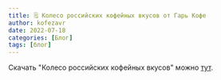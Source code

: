 ```yaml
---
title: 🗒 Колесо российских кофейных вкусов от Гарь Кофе 
author: kofezavr
date: 2022-07-18
categories: [Блог]
tags: [блог]
--- 
```


Скачать "Колесо российских кофейных вкусов" можно [тут](https://t.me/coffeesaurus/439).